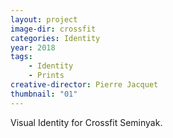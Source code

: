 ```yaml
---
layout: project
image-dir: crossfit
categories: Identity
year: 2018
tags: 
    - Identity
    - Prints
creative-director: Pierre Jacquet
thumbnail: "01"
---
```

Visual Identity for Crossfit Seminyak.